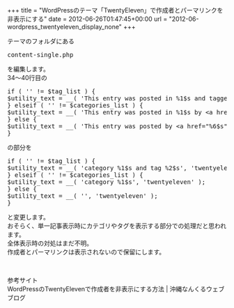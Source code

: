 +++
title = "WordPressのテーマ「TwentyEleven」で作成者とパーマリンクを非表示にする"
date = 2012-06-26T01:47:45+00:00
url = "2012-06-wordpress_twentyeleven_display_none"
+++

<div>
  <div>
    テーマのフォルダにある
  </div>
  
  <div>
  </div>
  
  <pre class="brush: plain; title: ; notranslate" title="">
content-single.php
</pre>
  
  <div>
  </div>
  
  <div>
    を編集します。
  </div>
  
  <div>
  </div>
  
  <div>
    34～40行目の
  </div>
  
  <div>
  </div>
  
  <pre class="brush: php; title: ; notranslate" title="">
if ( '' != $tag_list ) {
$utility_text = __( 'This entry was posted in %1$s and tagged %2$s by &lt;a href=&quot;%6$s&quot;&gt;%5$s&lt;/a&gt;. Bookmark the &lt;a href=&quot;%3$s&quot; title=&quot;Permalink to %4$s&quot; rel=&quot;bookmark&quot;&gt;permalink&lt;/a&gt;.', 'twentyeleven' );
} elseif ( '' != $categories_list ) {
$utility_text = __( 'This entry was posted in %1$s by &lt;a href=&quot;%6$s&quot;&gt;%5$s&lt;/a&gt;. Bookmark the &lt;a href=&quot;%3$s&quot; title=&quot;Permalink to %4$s&quot; rel=&quot;bookmark&quot;&gt;permalink&lt;/a&gt;.', 'twentyeleven' );
} else {
$utility_text = __( 'This entry was posted by &lt;a href=&quot;%6$s&quot;&gt;%5$s&lt;/a&gt;. Bookmark the &lt;a href=&quot;%3$s&quot; title=&quot;Permalink to %4$s&quot; rel=&quot;bookmark&quot;&gt;permalink&lt;/a&gt;.', 'twentyeleven' );
}
</pre>
  
  <div>
  </div>
  
  <div>
    の部分を
  </div>
  
  <div>
  </div>
  
  <pre class="brush: php; title: ; notranslate" title="">
if ( '' != $tag_list ) {
$utility_text = __( 'category %1$s and tag %2$s', 'twentyeleven' );
} elseif ( '' != $categories_list ) {
$utility_text = __( 'category %1$s', 'twentyeleven' );
} else {
$utility_text = __( '', 'twentyeleven' );
}
</pre>
  
  <div>
  </div>
  
  <div>
    と変更します。
  </div>
  
  <div>
  </div>
  
  <div>
    おそらく、単一記事表示時にカテゴリやタグを表示する部分での処理だと思われます。
  </div>
  
  <div>
    全体表示時の対処はまだ不明。
  </div>
  
  <div>
    作成者とパーマリンクは表示されないので保留にします。
  </div>
  
  <p>
    &nbsp;
  </p>
  
  <div>
    参考サイト
  </div>
  
  <div>
    WordPressのTwentyElevenで作成者を非表示にする方法 | 沖縄なんくるウェブブログ
  </div>
  
  <p>
    &nbsp;
  </p>